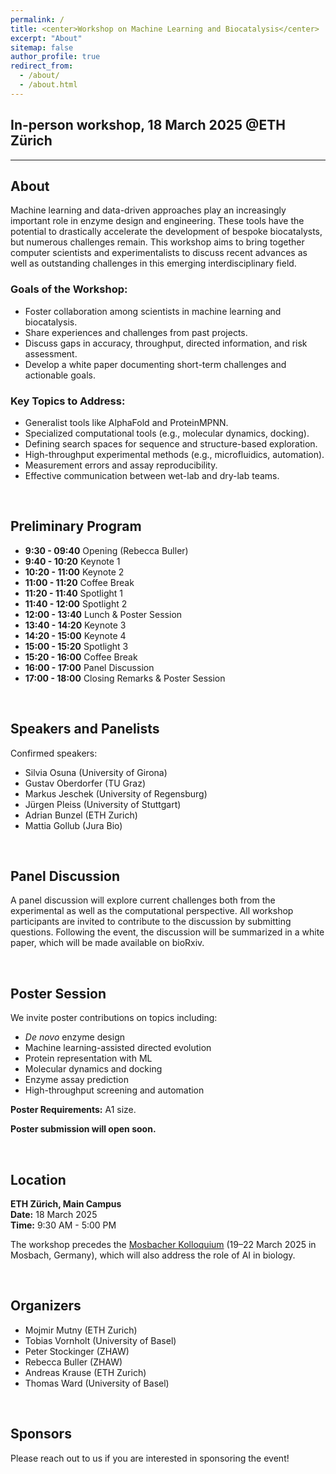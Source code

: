```yaml
---
permalink: /
title: <center>Workshop on Machine Learning and Biocatalysis</center>
excerpt: "About"
sitemap: false
author_profile: true
redirect_from: 
  - /about/
  - /about.html
---
```

## **In-person workshop, 18 March 2025 @ETH Zürich**

---

## About
Machine learning and data-driven approaches play an increasingly important role in enzyme design and engineering. These tools have the potential to drastically accelerate the development of bespoke biocatalysts, but numerous challenges remain. This workshop aims to bring together computer scientists and experimentalists to discuss recent advances as well as outstanding challenges in this emerging interdisciplinary field.

### Goals of the Workshop:
- Foster collaboration among scientists in machine learning and biocatalysis.
- Share experiences and challenges from past projects.
- Discuss gaps in accuracy, throughput, directed information, and risk assessment.
- Develop a white paper documenting short-term challenges and actionable goals.

### Key Topics to Address:
- Generalist tools like AlphaFold and ProteinMPNN.
- Specialized computational tools (e.g., molecular dynamics, docking).
- Defining search spaces for sequence and structure-based exploration.
- High-throughput experimental methods (e.g., microfluidics, automation).
- Measurement errors and assay reproducibility.
- Effective communication between wet-lab and dry-lab teams.

&nbsp;

## Preliminary Program
- **9:30 - 09:40** Opening (Rebecca Buller)
- **9:40 - 10:20** Keynote 1
- **10:20 - 11:00** Keynote 2
- **11:00 - 11:20** Coffee Break
- **11:20 - 11:40** Spotlight 1
- **11:40 - 12:00** Spotlight 2
- **12:00 - 13:40** Lunch & Poster Session
- **13:40 - 14:20** Keynote 3
- **14:20 - 15:00** Keynote 4
- **15:00 - 15:20** Spotlight 3
- **15:20 - 16:00** Coffee Break
- **16:00 - 17:00** Panel Discussion
- **17:00 - 18:00** Closing Remarks & Poster Session

&nbsp;

## Speakers and Panelists
Confirmed speakers:
- Silvia Osuna (University of Girona)
- Gustav Oberdorfer (TU Graz)
- Markus Jeschek (University of Regensburg)
- Jürgen Pleiss (University of Stuttgart)
- Adrian Bunzel (ETH Zurich)
- Mattia Gollub (Jura Bio)

&nbsp;

## Panel Discussion
A panel discussion will explore current challenges both from the experimental as well as the computational perspective. All workshop participants are invited to contribute to the discussion by submitting questions. Following the event, the discussion will be summarized in a white paper, which will be made available on bioRxiv.

&nbsp;

## Poster Session
We invite poster contributions on topics including:
- *De novo* enzyme design
- Machine learning-assisted directed evolution
- Protein representation with ML
- Molecular dynamics and docking
- Enzyme assay prediction
- High-throughput screening and automation

**Poster Requirements:** A1 size.  

**Poster submission will open soon.**

&nbsp;

## Location
**ETH Zürich, Main Campus**  
**Date:** 18 March 2025  
**Time:** 9:30 AM - 5:00 PM  

The workshop precedes the [Mosbacher Kolloquium](https://mosbacher-kolloquium.org/home.html) (19–22 March 2025 in Mosbach, Germany), which will also address the role of AI in biology.

&nbsp;

## Organizers
- Mojmir Mutny (ETH Zurich)
- Tobias Vornholt (University of Basel)
- Peter Stockinger (ZHAW)
- Rebecca Buller (ZHAW)
- Andreas Krause (ETH Zurich)
- Thomas Ward (University of Basel)

&nbsp;

## Sponsors
Please reach out to us if you are interested in sponsoring the event!



